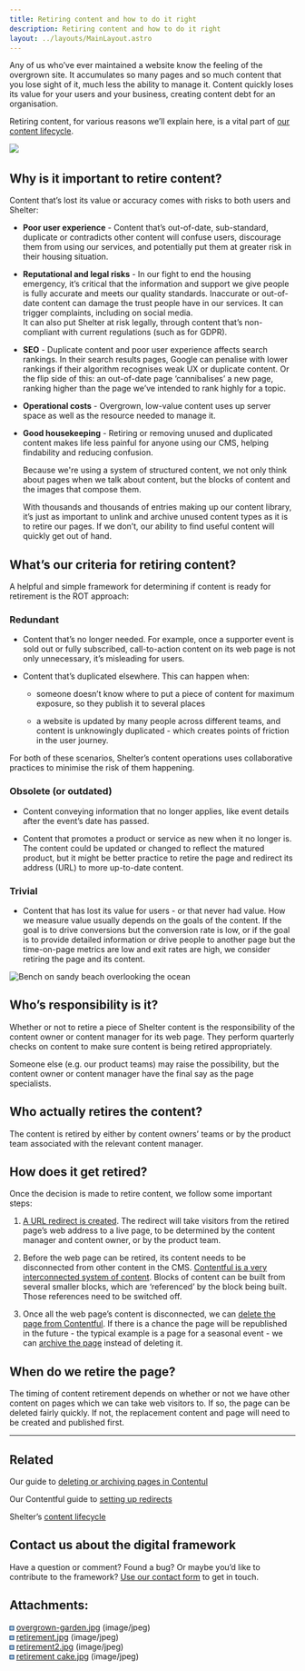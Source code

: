 ```yaml
---
title: Retiring content and how to do it right
description: Retiring content and how to do it right
layout: ../layouts/MainLayout.astro
---
```


Any of us who’ve ever maintained a website know the feeling of the overgrown site. It accumulates so many pages and so much content that you lose sight of it, much less the ability to manage it. Content quickly loses its value for your users and your business, creating content debt for an organisation.

Retiring content, for various reasons we’ll explain here, is a vital part of [our content lifecycle](The-lifecycle-of-a-piece-of-content_962330631.html).

![](attachments/962199564/966197257.jpg)

Why is it important to retire content?
--------------------------------------

Content that’s lost its value or accuracy comes with risks to both users and Shelter:

*   **Poor user experience** - Content that’s out-of-date, sub-standard, duplicate or contradicts other content will confuse users, discourage them from using our services, and potentially put them at greater risk in their housing situation.
    
*   **Reputational and legal risks** - In our fight to end the housing emergency, it’s critical that the information and support we give people is fully accurate and meets our quality standards. Inaccurate or out-of-date content can damage the trust people have in our services. It can trigger complaints, including on social media.  
    It can also put Shelter at risk legally, through content that’s non-compliant with current regulations (such as for GDPR).
    
*   **SEO** \- Duplicate content and poor user experience affects search rankings. In their search results pages, Google can penalise with lower rankings if their algorithm recognises weak UX or duplicate content. Or the flip side of this: an out-of-date page ‘cannibalises’ a new page, ranking higher than the page we’ve intended to rank highly for a topic.
    
*   **Operational costs** - Overgrown, low-value content uses up server space as well as the resource needed to manage it.
    
*   **Good housekeeping** - Retiring or removing unused and duplicated content makes life less painful for anyone using our CMS, helping findability and reducing confusion.  
      
    Because we're using a system of structured content, we not only think about pages when we talk about content, but the blocks of content and the images that compose them.  
      
    With thousands and thousands of entries making up our content library, it’s just as important to unlink and archive unused content types as it is to retire our pages. If we don’t, our ability to find useful content will quickly get out of hand.
    

What’s our criteria for retiring content?
-----------------------------------------

A helpful and simple framework for determining if content is ready for retirement is the ROT approach:

### Redundant

*   Content that’s no longer needed. For example, once a supporter event is sold out or fully subscribed, call-to-action content on its web page is not only unnecessary, it’s misleading for users.
    
*   Content that’s duplicated elsewhere. This can happen when:
    
    *   someone doesn’t know where to put a piece of content for maximum exposure, so they publish it to several places
        
    *   a website is updated by many people across different teams, and content is unknowingly duplicated - which creates points of friction in the user journey.
        

For both of these scenarios, Shelter’s content operations uses collaborative practices to minimise the risk of them happening.

### Obsolete (or outdated)

*   Content conveying information that no longer applies, like event details after the event’s date has passed.
    
*   Content that promotes a product or service as new when it no longer is. The content could be updated or changed to reflect the matured product, but it might be better practice to retire the page and redirect its address (URL) to more up-to-date content.
    

### Trivial

*   Content that has lost its value for users - or that never had value. How we measure value usually depends on the goals of the content. If the goal is to drive conversions but the conversion rate is low, or if the goal is to provide detailed information or drive people to another page but the time-on-page metrics are low and exit rates are high, we consider retiring the page and its content.
    

![Bench on sandy beach overlooking the ocean](attachments/962199564/967966790.jpg?width=680)

Who’s responsibility is it?
---------------------------

Whether or not to retire a piece of Shelter content is the responsibility of the content owner or content manager for its web page. They perform quarterly checks on content to make sure content is being retired appropriately.

Someone else (e.g. our product teams) may raise the possibility, but the content owner or content manager have the final say as the page specialists.

Who actually retires the content?
---------------------------------

The content is retired by either by content owners’ teams or by the product team associated with the relevant content manager.

How does it get retired?
------------------------

Once the decision is made to retire content, we follow some important steps:

1.  [A URL redirect is created](Redirects_195461193.html). The redirect will take visitors from the retired page’s web address to a live page, to be determined by the content manager and content owner, or by the product team.
    
2.  Before the web page can be retired, its content needs to be disconnected from other content in the CMS. [Contentful is a very interconnected system of content](Deleting-and-archiving-content_197558315.html). Blocks of content can be built from several smaller blocks, which are ‘referenced’ by the block being built. Those references need to be switched off.
    
3.  Once all the web page’s content is disconnected, we can [delete the page from Contentful](Deleting-and-archiving-content_197558315.html). If there is a chance the page will be republished in the future - the typical example is a page for a seasonal event - we can [archive the page](Deleting-and-archiving-content_197558315.html) instead of deleting it.
    

When do we retire the page?
---------------------------

The timing of content retirement depends on whether or not we have other content on pages which we can take web visitors to. If so, the page can be deleted fairly quickly. If not, the replacement content and page will need to be created and published first.

* * *

Related
-------

Our guide to [deleting or archiving pages in Contentul](Deleting-and-archiving-content_197558315.html)

Our Contentful guide to [setting up redirects](Redirects_195461193.html)

Shelter’s [content lifecycle](The-lifecycle-of-a-piece-of-content_962330631.html)

Contact us about the digital framework
--------------------------------------

Have a question or comment? Found a bug? Or maybe you’d like to contribute to the framework? [Use our contact form](https://england.shelter.org.uk/contact_us_about_the_digital_framework) to get in touch.

Attachments:
------------

![](images/icons/bullet_blue.gif) [overgrown-garden.jpg](attachments/962199564/966197257.jpg) (image/jpeg)  
![](images/icons/bullet_blue.gif) [retirement.jpg](attachments/962199564/966852609.jpg) (image/jpeg)  
![](images/icons/bullet_blue.gif) [retirement2.jpg](attachments/962199564/967966790.jpg) (image/jpeg)  
![](images/icons/bullet_blue.gif) [retirement cake.jpg](attachments/962199564/967999539.jpg) (image/jpeg)
